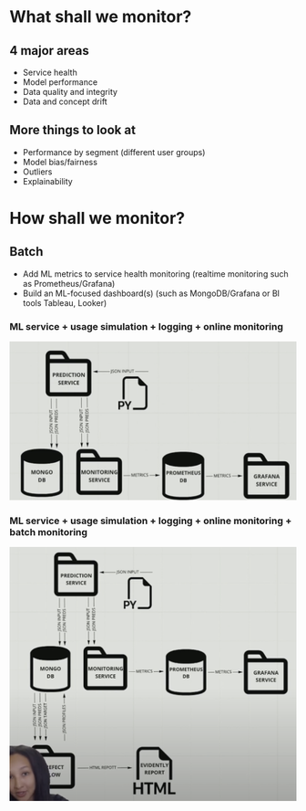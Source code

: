# What shall we monitor?

## 4 major areas

* Service health
* Model performance
* Data quality and integrity
* Data and concept drift

## More things to look at

* Performance by segment (different user groups)
* Model bias/fairness
* Outliers
* Explainability


# How shall we monitor?

## Batch

* Add ML metrics to service health monitoring (realtime monitoring such as Prometheus/Grafana)
* Build an ML-focused dashboard(s) (such as MongoDB/Grafana or BI tools Tableau, Looker)

### ML service + usage simulation + logging + online monitoring
![image info](./images/Model_monitoring_wo_batch.png)

### ML service + usage simulation + logging + online monitoring + batch monitoring
![image info](./images/Model_monitoring_w_batch.png)
